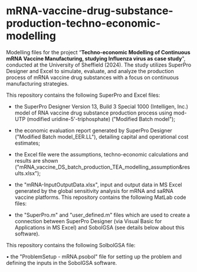 # mRNA-vaccine-drug-substance-production-techno-economic-modelling
Modelling files for the project “**Techno-economic Modelling of Continuous mRNA Vaccine Manufacturing, studying Influenza virus as case study**", conducted at the University of Sheffield (2024). The study utilizes SuperPro Designer and Excel to simulate, evaluate, and analyze the production process of mRNA vaccine drug substances with a focus on continuous manufacturing strategies.

This repository contains the following SuperPro and Excel files:

- the SuperPro Designer Version 13, Build 3 Special 1000 (Intelligen, Inc.) model of RNA vaccine drug substance production process using mod-UTP (modified uridine-5'-triphosphate) ("Modified Batch model");
- the economic evaluation report generated by SuperPro Designer ("Modified Batch model_EER.LL"), detailing capital and operational cost estimates;
- the Excel file were the assumptions, techno-economic calculations and results are shown ("mRNA_vaccine_DS_batch_production_TEA_modelling_assumption&results.xlsx");
- the "mRNA-InputOutputData.xlsx", input and output data in MS Excel generated by the global sensitivity analysis for mRNA and saRNA vaccine platforms.
This repository contains the following MatLab code files:

- the "SuperPro.m" and "user_defined.m" files which are used to create a connection between SuperPro Designer (via Visual Basic for Applications in MS Excel) and SobolGSA (see details below about this software).

This repository contains the following SolbolGSA file:

• the "ProblemSetup - mRNA.psobol" file for setting up the problem and defining the inputs in the SobolGSA software.
